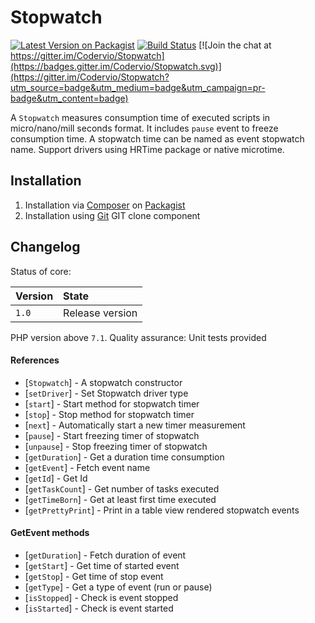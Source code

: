 # Stopwatch

[![Latest Version on Packagist](https://img.shields.io/packagist/v/codervio/stopwatch.svg?style=flat-square)](https://packagist.org/packages/codervio/stopwatch)
[![Build Status](https://travis-ci.org/Codervio/Stopwatch.svg?branch=master)](https://travis-ci.org/Codervio/Stopwatch)
[![Join the chat at https://gitter.im/Codervio/Stopwatch](https://badges.gitter.im/Codervio/Stopwatch.svg)](https://gitter.im/Codervio/Stopwatch?utm_source=badge&utm_medium=badge&utm_campaign=pr-badge&utm_content=badge)

A `Stopwatch` measures consumption time of executed scripts in micro/nano/mill seconds format. 
It includes `pause` event to freeze consumption time.
A stopwatch time can be named as event stopwatch name.
Support drivers using HRTime package or native microtime.

## Installation

1. Installation via [Composer](http://www.composer.org) on [Packagist](https://packagist.org/packages/codervio/stopwatch)
2. Installation using [Git](http://www.github.com) GIT clone component

## Changelog

Status of core:

| Version       | State                |
| ------------- |:-------------------- |
| `1.0`         | Release version      |

PHP version above `7.1`.
Quality assurance: Unit tests provided

#### References

* [`Stopwatch`] - A stopwatch constructor
* [`setDriver`] - Set Stopwatch driver type
* [`start`] - Start method for stopwatch timer
* [`stop`] - Stop method for stopwatch timer
* [`next`] - Automatically start a new timer measurement
* [`pause`] - Start freezing timer of stopwatch
* [`unpause`] - Stop freezing timer of stopwatch
* [`getDuration`] - Get a duration time consumption
* [`getEvent`] - Fetch event name
* [`getId`] - Get Id
* [`getTaskCount`] - Get number of tasks executed
* [`getTimeBorn`] - Get at least first time executed
* [`getPrettyPrint`] - Print in a table view rendered stopwatch events

#### GetEvent methods

* [`getDuration`] - Fetch duration of event
* [`getStart`] - Get time of started event
* [`getStop`] - Get time of stop event
* [`getType`] - Get a type of event (run or pause)
* [`isStopped`] - Check is event stopped
* [`isStarted`] - Check is event started
